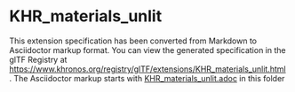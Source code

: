 <!--
Copyright 2022 The Khronos Group Inc.
SPDX-License-Identifier: LicenseRef-KhronosSpecCopyright
-->

# KHR_materials_unlit

This extension specification has been converted from Markdown to Asciidoctor markup format.
You can view the generated specification in the glTF Registry at
https://www.khronos.org/registry/glTF/extensions/KHR_materials_unlit.html .
The Asciidoctor markup starts with [KHR_materials_unlit.adoc](KHR_materials_unlit.adoc) in this folder
